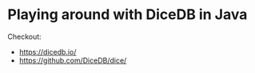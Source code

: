 # Playing around with DiceDB in Java 

Checkout: 
- https://dicedb.io/
- https://github.com/DiceDB/dice/
